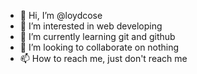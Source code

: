- 👋 Hi, I’m @loydcose
- 👀 I’m interested in web developing
- 🌱 I’m currently learning git and github
- 💞️ I’m looking to collaborate on nothing
- 📫 How to reach me, just don't reach me

<!---
loydcose/loydcose is a ✨ special ✨ repository because its `README.md` (this file) appears on your GitHub profile.
You can click the Preview link to take a look at your changes.
--->
